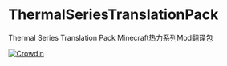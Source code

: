 # ThermalSeriesTranslationPack
Thermal Series Translation Pack Minecraft热力系列Mod翻译包

[![Crowdin](https://badges.crowdin.net/thermalseriestranslation/localized.svg)](https://crowdin.com/project/thermalseriestranslation)
